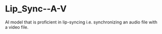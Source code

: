 # Lip_Sync--A-V
AI model that is proficient in lip-syncing i.e. synchronizing an audio file with a video file.
